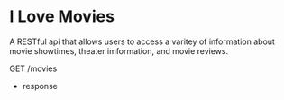 # I Love Movies

A RESTful api that allows users to access a varitey of information about movie showtimes, theater imformation, and movie reviews.

GET /movies

* response 

